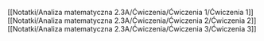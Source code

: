 [[Notatki/Analiza matematyczna 2.3A/Ćwiczenia/Ćwiczenia 1/Ćwiczenia 1]][[Notatki/Analiza matematyczna 2.3A/Ćwiczenia/Ćwiczenia 2/Ćwiczenia 2]][[Notatki/Analiza matematyczna 2.3A/Ćwiczenia/Ćwiczenia 3/Ćwiczenia 3]]